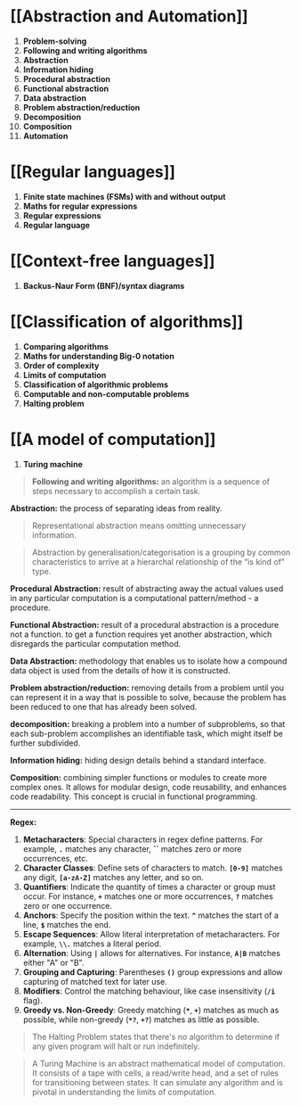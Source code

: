# [[Abstraction and Automation]]
1. **Problem-solving**
2. **Following and writing algorithms**
3. **Abstraction**
4. **Information hiding**
5. **Procedural abstraction**
6. **Functional abstraction**
7. **Data abstraction**
8. **Problem abstraction/reduction**
9. **Decomposition**
10. **Composition**
11. **Automation**

# [[Regular languages]]
1. **Finite state machines (FSMs) with and without output**
2. **Maths for regular expressions**
3. **Regular expressions**
4. **Regular language**

# [[Context-free languages]]
1. **Backus-Naur Form (BNF)/syntax diagrams**

# [[Classification of algorithms]]
1. **Comparing algorithms**
2. **Maths for understanding Big-0 notation**
3. **Order of complexity**
4. **Limits of computation**
5. **Classification of algorithmic problems**
6. **Computable and non-computable problems**
7. **Halting problem**

# [[A model of computation]]
1. **Turing machine**


>**Following and writing algorithms:** an algorithm is a sequence of steps necessary to accomplish a certain task.

**Abstraction:** the process of separating ideas from reality.

>Representational abstraction means omitting unnecessary information.

>Abstraction by generalisation/categorisation is a grouping by common characteristics to arrive at a hierarchal relationship of the “is kind of” type.

**Procedural Abstraction:** result of abstracting away the actual values used in any particular computation is a computational pattern/method - a procedure.

**Functional Abstraction:** result of a procedural abstraction is a procedure not a function. to get a function requires yet another abstraction, which disregards the particular computation method.

**Data Abstraction:** methodology that enables us to isolate how a compound data object is used from the details of how it is constructed.

**Problem abstraction/reduction:** removing details from a problem until you can represent it in a way that is possible to solve, because the problem has been reduced to one that has already been solved.

**decomposition:** breaking a problem into a number of subproblems, so that each sub-problem accomplishes an identifiable task, which might itself be further subdivided.

**Information hiding:** hiding design details behind a standard interface.

**Composition:** combining simpler functions or modules to create more complex ones. It allows for modular design, code reusability, and enhances code readability. This concept is crucial in functional programming.

---

**Regex:**
1. **Metacharacters**: Special characters in regex define patterns. For example, **`.`** matches any character, **``** matches zero or more occurrences, etc.
2. **Character Classes**: Define sets of characters to match. **`[0-9]`** matches any digit, **`[a-zA-Z]`** matches any letter, and so on.
3. **Quantifiers**: Indicate the quantity of times a character or group must occur. For instance, **`+`** matches one or more occurrences, **`?`** matches zero or one occurrence.
4. **Anchors**: Specify the position within the text. **`^`** matches the start of a line, **`$`** matches the end.
5. **Escape Sequences**: Allow literal interpretation of metacharacters. For example, **`\\.`** matches a literal period.
6. **Alternation**: Using **`|`** allows for alternatives. For instance, **`A|B`** matches either "A" or "B".
7. **Grouping and Capturing**: Parentheses **`()`** group expressions and allow capturing of matched text for later use.
8. **Modifiers**: Control the matching behaviour, like case insensitivity (**`/i`** flag).
9. **Greedy vs. Non-Greedy**: Greedy matching (**`*`**, **`+`**) matches as much as possible, while non-greedy (**`*?`**, **`+?`**) matches as little as possible.

>The Halting Problem states that there's no algorithm to determine if any given program will halt or run indefinitely.

>A Turing Machine is an abstract mathematical model of computation. It consists of a tape with cells, a read/write head, and a set of rules for transitioning between states. It can simulate any algorithm and is pivotal in understanding the limits of computation.